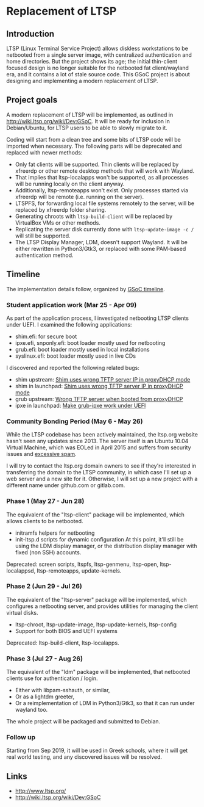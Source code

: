 # Replacement of LTSP

## Introduction
LTSP (Linux Terminal Service Project) allows diskless workstations to be netbooted from a single server image, with centralized authentication and home directories. But the project shows its age; the initial thin-client focused design is no longer suitable for the netbooted fat client/wayland era, and it contains a lot of stale source code. This GSoC project is about designing and implementing a modern replacement of LTSP.

## Project goals
A modern replacement of LTSP will be implemented, as outlined in http://wiki.ltsp.org/wiki/Dev:GSoC. It will be ready for inclusion in Debian/Ubuntu, for LTSP users to be able to slowly migrate to it.

Coding will start from a clean tree and some bits of LTSP code will be imported when necessary. The following parts will be deprecated and replaced with newer methods:
 - Only fat clients will be supported. Thin clients will be replaced by xfreerdp or other remote desktop methods that will work with Wayland.
 - That implies that ltsp-localapps won't be supported, as all processes will be running locally on the client anyway.
 - Additionally, ltsp-remoteapps won't exist. Only processes started via xfreerdp will be remote (i.e. running on the server).
 - LTSPFS, for forwarding local file systems remotely to the server, will be replaced by xfreerdp folder sharing.
 - Generating chroots with `ltsp-build-client` will be replaced by VirtualBox VMs or other methods.
 - Replicating the server disk currently done with `ltsp-update-image -c /` will still be supported.
 - The LTSP Display Manager, LDM, doesn't support Wayland. It will be either rewritten in Python3/Gtk3, or replaced with some PAM-based authentication method.

## Timeline
The implementation details follow, organized by [GSoC timeline](https://developers.google.com/open-source/gsoc/timeline).

### Student application work (Mar 25 - Apr 09)
As part of the application process, I investigated netbooting LTSP clients under UEFI. I examined the following applications:
 - shim.efi: for secure boot
 - ipxe.efi, snponly.efi: boot loader mostly used for netbooting
 - grub.efi: boot loader mostly used in local installations
 - syslinux.efi: boot loader mostly used in live CDs

I discovered and reported the following related bugs:
 - shim upstream: [Shim uses wrong TFTP server IP in proxyDHCP mode](https://github.com/rhboot/shim/issues/165)
 - shim in launchpad: [Shim uses wrong TFTP server IP in proxyDHCP mode](https://bugs.launchpad.net/ubuntu/+source/shim/+bug/1813541)
 - grub upstream: [Wrong TFTP server when booted from proxyDHCP](https://savannah.gnu.org/bugs/index.php?55636)
 - ipxe in launchpad: [Make grub-ipxe work under UEFI](https://bugs.launchpad.net/ubuntu/+source/ipxe/+bug/1811496)

### Community Bonding Period (May 6 - May 26)
While the LTSP codebase has been actively maintained, the ltsp.org website hasn't seen any updates since 2013. The server itself is an Ubuntu 10.04 Virtual Machine, which was EOLed in April 2015 and suffers from security issues and [excessive spam](http://wiki.ltsp.org/wiki/Special:NewPages).

I will try to contact the ltsp.org domain owners to see if they're interested in transferring the domain to the LTSP community, in which case I'll set up a web server and a new site for it. Otherwise, I will set up a new project with a different name under github.com or gitlab.com.

### Phase 1 (May 27 - Jun 28)
The equivalent of the "ltsp-client" package will be implemented, which allows clients to be netbooted.
 - initramfs helpers for netbooting
 - init-ltsp.d scripts for dynamic configuration
At this point, it'll still be using the LDM display manager, or the distribution display manager with fixed (non SSH) accounts.

Deprecated: screen scripts, ltspfs, ltsp-genmenu, ltsp-open, ltsp-localappsd, ltsp-remoteapps, update-kernels.

### Phase 2 (Jun 29 - Jul 26)
The equivalent of the "ltsp-server" package will be implemented, which configures a netbooting server, and provides utilities for managing the client virtual disks.
 - ltsp-chroot, ltsp-update-image, ltsp-update-kernels, ltsp-config
 - Support for both BIOS and UEFI systems
 
 Deprecated: ltsp-build-client, ltsp-localapps.

### Phase 3 (Jul 27 - Aug 26)
The equivalent of the "ldm" package will be implemented, that netbooted clients use for authentication / login.
 - Either with libpam-sshauth, or similar,
 - Or as a lightdm greeter,
 - Or a reimplementation of LDM in Python3/Gtk3, so that it can run under wayland too.

The whole project will be packaged and submitted to Debian.

### Follow up
Starting from Sep 2019, it will be used in Greek schools, where it will get real world testing, and any discovered issues will be resolved.

## Links
* http://www.ltsp.org/
* http://wiki.ltsp.org/wiki/Dev:GSoC
